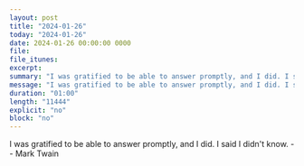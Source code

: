 ```yaml
---
layout: post
title: "2024-01-26"
today: "2024-01-26"
date: 2024-01-26 00:00:00 0000
file:
file_itunes:
excerpt:
summary: "I was gratified to be able to answer promptly, and I did. I said I didn't know. -- Mark Twain"
message: "I was gratified to be able to answer promptly, and I did. I said I didn't know. -- Mark Twain"
duration: "01:00"
length: "11444"
explicit: "no"
block: "no"
---
```

I was gratified to be able to answer promptly, and I did. I said I didn't know. -- Mark Twain

